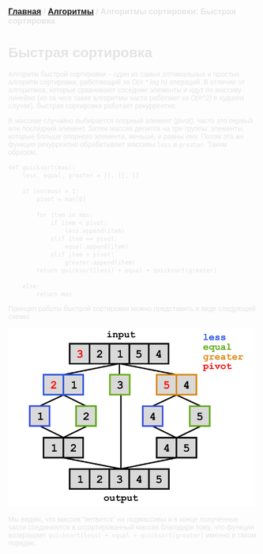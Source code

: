 <span style="color: #E5E4E4; font-family: Helvetica;">

### [Главная](index.md) / [Алгоритмы](algos.md) / Алгоритмы сортировки: Быстрая сортировка

# **Быстрая сортировка**

Алгоритм быстрой сортировки – один из самых оптимальных и простых алгоритм сортировки, работающий за *O(n * log n)* операций. В отличие от алгоритмов, которые сравнивают соседние элементы и идут по массиву линейно (из-за чего такие алгоритмы часто работают за *O(n^2)* в худшем случае), быстрая сортировка работает рекуррентно.

В массиве случайно выбирается опорный элемент (pivot), часто это первый или последний элемент. Затем массив делится на три группы: элементы, которые больше опорного элемента, меньше, и равны ему. Потом эта же функция рекуррентно обрабатывает массивы `less` и `greater`. Таким образом, 

    def quicksort(mas):
        less, equal, greater = [], [], []
        
        if len(mas) > 1:
            pivot = mas[0]
        
            for item in mas:
                if item < pivot:
                    less.append(item)
                elif item == pivot:
                    equal.append(item)
                elif item > pivot:
                    greater.append(item)
            return quicksort(less) + equal + quicksort(greater)
        
        else:
            return mas

Принцип работы быстрой сортировки можно представить в виде следующей схемы:

<img src="quicksort.png" alt="Quicksort" width="500"/>

Мы видим, что массив “ветвится” на подмассивы и в конце полученные части соединяются в отсортированный массив благодаря тому, что функция возвращает `quicksort(less) + equal + quicksort(greater)` именно в таком порядке.

</span>